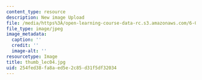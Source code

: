 ```yaml
---
content_type: resource
description: New image Upload
file: /media/https%3A/open-learning-course-data-rc.s3.amazonaws.com/6-002-circuits-and-electronics-spring-2007/254fed38fa8aed5e2c85d31f5df32034_thumb_lec04.jpg
file_type: image/jpeg
image_metadata:
  caption: ''
  credit: ''
  image-alt: ''
resourcetype: Image
title: thumb_lec04.jpg
uid: 254fed38-fa8a-ed5e-2c85-d31f5df32034
---
```

